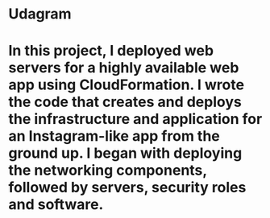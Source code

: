 # Udagram

# In this project, I deployed web servers for a highly available web app using CloudFormation. I wrote the code that creates and deploys the infrastructure and application for an Instagram-like app from the ground up. I began with deploying the networking components, followed by servers, security roles and software.

